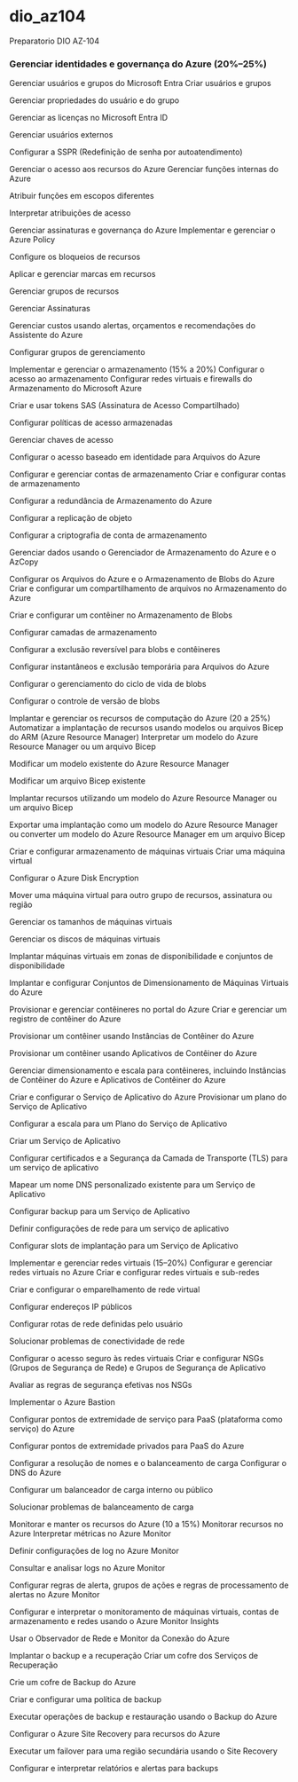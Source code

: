 # dio_az104
Preparatorio DIO AZ-104


### Gerenciar identidades e governança do Azure (20%–25%)
Gerenciar usuários e grupos do Microsoft Entra
Criar usuários e grupos

Gerenciar propriedades do usuário e do grupo

Gerenciar as licenças no Microsoft Entra ID

Gerenciar usuários externos

Configurar a SSPR (Redefinição de senha por autoatendimento)

Gerenciar o acesso aos recursos do Azure
Gerenciar funções internas do Azure

Atribuir funções em escopos diferentes

Interpretar atribuições de acesso

Gerenciar assinaturas e governança do Azure
Implementar e gerenciar o Azure Policy

Configure os bloqueios de recursos

Aplicar e gerenciar marcas em recursos

Gerenciar grupos de recursos

Gerenciar Assinaturas

Gerenciar custos usando alertas, orçamentos e recomendações do Assistente do Azure

Configurar grupos de gerenciamento

Implementar e gerenciar o armazenamento (15% a 20%)
Configurar o acesso ao armazenamento
Configurar redes virtuais e firewalls do Armazenamento do Microsoft Azure

Criar e usar tokens SAS (Assinatura de Acesso Compartilhado)

Configurar políticas de acesso armazenadas

Gerenciar chaves de acesso

Configurar o acesso baseado em identidade para Arquivos do Azure

Configurar e gerenciar contas de armazenamento
Criar e configurar contas de armazenamento

Configurar a redundância de Armazenamento do Azure

Configurar a replicação de objeto

Configurar a criptografia de conta de armazenamento

Gerenciar dados usando o Gerenciador de Armazenamento do Azure e o AzCopy

Configurar os Arquivos do Azure e o Armazenamento de Blobs do Azure
Criar e configurar um compartilhamento de arquivos no Armazenamento do Azure

Criar e configurar um contêiner no Armazenamento de Blobs

Configurar camadas de armazenamento

Configurar a exclusão reversível para blobs e contêineres

Configurar instantâneos e exclusão temporária para Arquivos do Azure

Configurar o gerenciamento do ciclo de vida de blobs

Configurar o controle de versão de blobs

Implantar e gerenciar os recursos de computação do Azure (20 a 25%)
Automatizar a implantação de recursos usando modelos ou arquivos Bicep do ARM (Azure Resource Manager)
Interpretar um modelo do Azure Resource Manager ou um arquivo Bicep

Modificar um modelo existente do Azure Resource Manager

Modificar um arquivo Bicep existente

Implantar recursos utilizando um modelo do Azure Resource Manager ou um arquivo Bicep

Exportar uma implantação como um modelo do Azure Resource Manager ou converter um modelo do Azure Resource Manager em um arquivo Bicep

Criar e configurar armazenamento de máquinas virtuais
Criar uma máquina virtual

Configurar o Azure Disk Encryption

Mover uma máquina virtual para outro grupo de recursos, assinatura ou região

Gerenciar os tamanhos de máquinas virtuais

Gerenciar os discos de máquinas virtuais

Implantar máquinas virtuais em zonas de disponibilidade e conjuntos de disponibilidade

Implantar e configurar Conjuntos de Dimensionamento de Máquinas Virtuais do Azure

Provisionar e gerenciar contêineres no portal do Azure
Criar e gerenciar um registro de contêiner do Azure

Provisionar um contêiner usando Instâncias de Contêiner do Azure

Provisionar um contêiner usando Aplicativos de Contêiner do Azure

Gerenciar dimensionamento e escala para contêineres, incluindo Instâncias de Contêiner do Azure e Aplicativos de Contêiner do Azure

Criar e configurar o Serviço de Aplicativo do Azure
Provisionar um plano do Serviço de Aplicativo

Configurar a escala para um Plano do Serviço de Aplicativo

Criar um Serviço de Aplicativo

Configurar certificados e a Segurança da Camada de Transporte (TLS) para um serviço de aplicativo

Mapear um nome DNS personalizado existente para um Serviço de Aplicativo

Configurar backup para um Serviço de Aplicativo

Definir configurações de rede para um serviço de aplicativo

Configurar slots de implantação para um Serviço de Aplicativo

Implementar e gerenciar redes virtuais (15–20%)
Configurar e gerenciar redes virtuais no Azure
Criar e configurar redes virtuais e sub-redes

Criar e configurar o emparelhamento de rede virtual

Configurar endereços IP públicos

Configurar rotas de rede definidas pelo usuário

Solucionar problemas de conectividade de rede

Configurar o acesso seguro às redes virtuais
Criar e configurar NSGs (Grupos de Segurança de Rede) e Grupos de Segurança de Aplicativo

Avaliar as regras de segurança efetivas nos NSGs

Implementar o Azure Bastion

Configurar pontos de extremidade de serviço para PaaS (plataforma como serviço) do Azure

Configurar pontos de extremidade privados para PaaS do Azure

Configurar a resolução de nomes e o balanceamento de carga
Configurar o DNS do Azure

Configurar um balanceador de carga interno ou público

Solucionar problemas de balanceamento de carga

Monitorar e manter os recursos do Azure (10 a 15%)
Monitorar recursos no Azure
Interpretar métricas no Azure Monitor

Definir configurações de log no Azure Monitor

Consultar e analisar logs no Azure Monitor

Configurar regras de alerta, grupos de ações e regras de processamento de alertas no Azure Monitor

Configurar e interpretar o monitoramento de máquinas virtuais, contas de armazenamento e redes usando o Azure Monitor Insights

Usar o Observador de Rede e Monitor da Conexão do Azure

Implantar o backup e a recuperação
Criar um cofre dos Serviços de Recuperação

Crie um cofre de Backup do Azure

Criar e configurar uma política de backup

Executar operações de backup e restauração usando o Backup do Azure

Configurar o Azure Site Recovery para recursos do Azure

Executar um failover para uma região secundária usando o Site Recovery

Configurar e interpretar relatórios e alertas para backups

